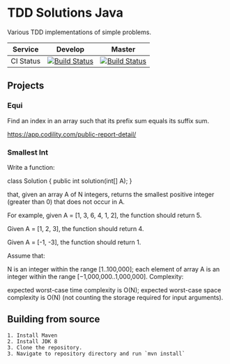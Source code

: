 # TDD Solutions Java

Various TDD implementations of simple problems.

| Service   | Develop | Master |
|-----------|---------|--------|
| CI Status | [![Build Status](https://travis-ci.org/rjdavis3/tdd-solutions-java.svg?branch=develop)](https://travis-ci.org/rjdavis3/tdd-solutions-java) | [![Build Status](https://travis-ci.org/rjdavis3/tdd-solutions-java.svg?branch=master)](https://travis-ci.org/rjdavis3/tdd-solutions-java) |

## Projects

### Equi
Find an index in an array such that its prefix sum equals its suffix sum.

https://app.codility.com/public-report-detail/

### Smallest Int
Write a function:

class Solution { public int solution(int[] A); }

that, given an array A of N integers, returns the smallest positive integer (greater than 0) that does not occur in A.

For example, given A = [1, 3, 6, 4, 1, 2], the function should return 5.

Given A = [1, 2, 3], the function should return 4.

Given A = [-1, -3], the function should return 1.

Assume that:

N is an integer within the range [1..100,000];
each element of array A is an integer within the range [−1,000,000..1,000,000].
Complexity:

expected worst-case time complexity is O(N);
expected worst-case space complexity is O(N) (not counting the storage required for input arguments).

## Building from source

	1. Install Maven
	2. Install JDK 8
	3. Clone the repository.
	3. Navigate to repository directory and run `mvn install`

